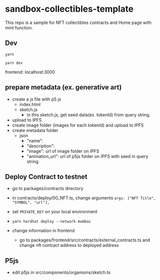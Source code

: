 # sandbox-collectibles-template

This repo is a sample for NFT collectibles contracts and Home page with mint function.

## Dev

`yarn`

`yarn dev`

frontend: localhost:3000

## prepare metadata (ex. generative art)

- create a js file with p5 js
  - index.html
  - sketch.js
    - in this sketch.js, get seed data(ex. tokenId) from query string.
- upload to IPFS
- create image folder (images for each tokenId) and upload to IPFS
- create metadata folder
  - json
    - "name":
    - "description":
    - "image": url of image folder on IPFS
    - "animation_url": url of p5js folder on IPFS with seed in query string

## Deploy Contract to testnet

- go to packages/contracts directory
- in contracts/deploy/00_NFT.ts, change arguments `args: ["NFT Title", "SYMBOL", "url"],`
- set `PRIVATE_KEY` on your local environment
- `yarn hardhat deploy --network mumbai`

- change information in frontend
  - go to packages/frontend/src/contracts/external_contracts.ts and change nft contract address to deployed address

## P5js

- edit p5js in src/components/organisms/sketch.ts
